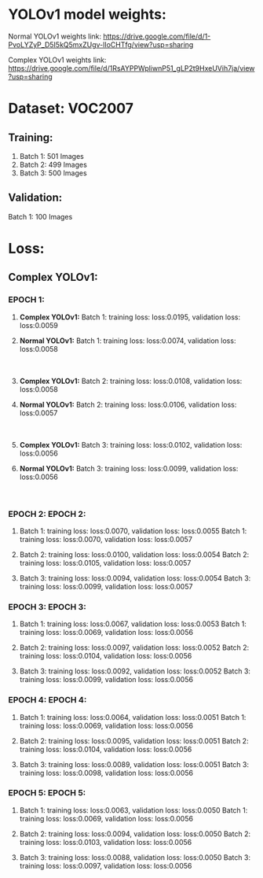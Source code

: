 # YOLOv1 model weights:

Normal YOLOv1 weights link: https://drive.google.com/file/d/1-PvoLYZyP_D5I5kQ5mxZUgv-lIoCHTfg/view?usp=sharing

Complex YOLOv1 weights link: https://drive.google.com/file/d/1RsAYPPWpliwnP51_gLP2t9HxeUVih7ja/view?usp=sharing


# Dataset: VOC2007

## Training:
1. Batch 1: 501 Images
2. Batch 2: 499 Images
3. Batch 3: 500 Images

## Validation:
Batch 1: 100 Images

# Loss:

## Complex YOLOv1:                                                                    

### EPOCH 1:                                                          

1. **Complex YOLOv1:** Batch 1: training loss: loss:0.0195, validation loss: loss:0.0059
2. **Normal YOLOv1:** Batch 1: training loss: loss:0.0074, validation loss: loss:0.0058 <br> <br> <br> 



3. **Complex YOLOv1:** Batch 2: training loss: loss:0.0108, validation loss: loss:0.0058
4. **Normal YOLOv1:** Batch 2: training loss: loss:0.0106, validation loss: loss:0.0057 <br> <br> <br>

5. **Complex YOLOv1:** Batch 3: training loss: loss:0.0102, validation loss: loss:0.0056
6. **Normal YOLOv1:** Batch 3: training loss: loss:0.0099, validation loss: loss:0.0056 <br> <br> <br>
   

### EPOCH 2:                                                                          EPOCH 2:

1. Batch 1: training loss: loss:0.0070, validation loss: loss:0.0055                  Batch 1: training loss: loss:0.0070, validation loss: loss:0.0057

2. Batch 2: training loss: loss:0.0100, validation loss: loss:0.0054                  Batch 2: training loss: loss:0.0105, validation loss: loss:0.0057

3. Batch 3: training loss: loss:0.0094, validation loss: loss:0.0054                  Batch 3: training loss: loss:0.0099, validation loss: loss:0.0057
   

### EPOCH 3:                                                                          EPOCH 3:

1. Batch 1: training loss: loss:0.0067, validation loss: loss:0.0053                  Batch 1: training loss: loss:0.0069, validation loss: loss:0.0056

2. Batch 2: training loss: loss:0.0097, validation loss: loss:0.0052                  Batch 2: training loss: loss:0.0104, validation loss: loss:0.0056

3. Batch 3: training loss: loss:0.0092, validation loss: loss:0.0052                  Batch 3: training loss: loss:0.0099, validation loss: loss:0.0056
   

### EPOCH 4:                                                                          EPOCH 4:

1. Batch 1: training loss: loss:0.0064, validation loss: loss:0.0051                  Batch 1: training loss: loss:0.0069, validation loss: loss:0.0056

2. Batch 2: training loss: loss:0.0095, validation loss: loss:0.0051                  Batch 2: training loss: loss:0.0104, validation loss: loss:0.0056

3. Batch 3: training loss: loss:0.0089, validation loss: loss:0.0051                  Batch 3: training loss: loss:0.0098, validation loss: loss:0.0056

   
### EPOCH 5:                                                                          EPOCH 5:

1. Batch 1: training loss: loss:0.0063, validation loss: loss:0.0050                  Batch 1: training loss: loss:0.0069, validation loss: loss:0.0056

2. Batch 2: training loss: loss:0.0094, validation loss: loss:0.0050                  Batch 2: training loss: loss:0.0103, validation loss: loss:0.0056

3. Batch 3: training loss: loss:0.0088, validation loss: loss:0.0050                  Batch 3: training loss: loss:0.0097, validation loss: loss:0.0056
